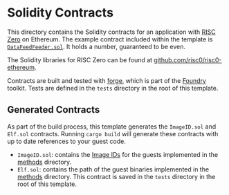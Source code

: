 # Solidity Contracts

This directory contains the Solidity contracts for an application with [RISC Zero] on Ethereum.
The example contract included within the template is [`DataFeedFeeder.sol`](./DataFeedFeeder.sol).
It holds a number, guaranteed to be even.

The Solidity libraries for RISC Zero can be found at [github.com/risc0/risc0-ethereum].

Contracts are built and tested with [forge], which is part of the [Foundry] toolkit.
Tests are defined in the `tests` directory in the root of this template.

## Generated Contracts

As part of the build process, this template generates the `ImageID.sol` and `Elf.sol` contracts.
Running `cargo build` will generate these contracts with up to date references to your guest code.

- `ImageID.sol`: contains the [Image IDs][image-id] for the guests implemented in the [methods] directory.
- `Elf.sol`: contains the path of the guest binaries implemented in the [methods] directory.
  This contract is saved in the `tests` directory in the root of this template.

[Foundry]: https://getfoundry.sh/
[RISC Zero]: https://risczero.com
[forge]: https://github.com/foundry-rs/foundry#forge
[github.com/risc0/risc0-ethereum]: https://github.com/risc0/risc0-ethereum/tree/main/contracts
[image-id]: https://dev.risczero.com/terminology#image-id
[methods]: ../methods/README.md
